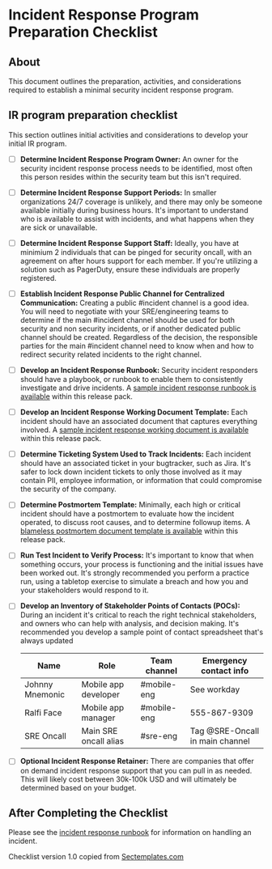 # Incident Response Program Preparation Checklist

## About
This document outlines the preparation, activities, and considerations required to establish a minimal security incident response program. 

## IR program preparation checklist
This section outlines initial activities and considerations to develop your initial IR program. 
- [ ] <b>Determine Incident Response Program Owner:</b> An owner for the security incident response process needs to be identified, most often this person resides within the security team but this isn't required. 
- [ ] <b>Determine Incident Response Support Periods:</b> In smaller organizations 24/7 coverage is unlikely, and there may only be someone available initially during business hours. It's important to understand who is available to assist with incidents, and what happens when they are sick or unavailable. 
- [ ] <b>Determine Incident Response Support Staff:</b> Ideally, you have at minimium 2 individuals that can be pinged for security oncall, with an agreement on after hours support for each member. If you're utilizing a solution such as PagerDuty, ensure these individuals are properly registered.
- [ ] <b>Establish Incident Response Public Channel for Centralized Communication:</b> Creating a public #incident channel is a good idea. You will need to negotiate with your SRE/engineering teams to determine if the main #incident channel should be used for both security and non security incidents, or if another dedicated public channel should be created. Regardless of the decision, the responsible parties for the main #incident channel need to know when and how to redirect security related incidents to the right channel. 
- [ ] <b>Develop an Incident Response Runbook:</b> Security incident responders should have a playbook, or runbook to enable them to consistently investigate and drive incidents. A <a href="./Incident_response_runbook.md">sample incident response runbook is available</a> within this release pack. 
- [ ] <b>Develop an Incident Response Working Document Template:</b> Each incident should have an associated document that captures everything involved. A <a href="./samples/">sample incident response working document is available</A> within this release pack.
- [ ] <b>Determine Ticketing System Used to Track Incidents:</b> Each incident should have an associated ticket in your bugtracker, such as Jira. It's safer to lock down incident tickets to only those involved as it may contain PII, employee information, or information that could compromise the security of the company.
- [ ] <b>Determine Postmortem Template:</b> Minimally, each high or critical incident should have a postmortem to evaluate how the incident operated, to discuss root causes, and to determine followup items. A <a href="./samples/">blameless postmortem document template is available</a> within this release pack. 
- [ ] <b>Run Test Incident to Verify Process:</b> It's important to know that when something occurs, your process is functioning and the initial issues have been worked out. It's strongly recommended you perform a practice run, using a tabletop exercise to simulate a breach and how you and your stakeholders would respond to it. 
- [ ] <b>Develop an Inventory of Stakeholder Points of Contacts (POCs):</b> During an incident it's critical to reach the right technical stakeholders, and owners who can help with analysis, and decision making. It's recommended you develop a sample point of contact spreadsheet that's always updated<br>

    | Name     |  Role    | Team channel                  | Emergency contact info|
    |----------|----------|------------------------------|------------------------| 
    |Johnny Mnemonic | Mobile app developer | #mobile-eng| See workday
    |Ralfi Face | Mobile app manager | #mobile-eng | 555-867-9309
    |SRE Oncall| Main SRE oncall alias| #sre-eng| Tag @SRE-Oncall in main channel|

- [ ] <b>Optional Incident Response Retainer:</b> There are companies that offer on demand incident response support that you can pull in as needed. This will likely cost between 30k-100k USD and will ultimately be determined based on your budget. 

## After Completing the Checklist
Please see the <a href="./Incident_response_runbook.md">incident response runbook</a> for information on handling an incident. 

Checklist version 1.0 copied from [Sectemplates.com](https://www.sectemplates.com)
